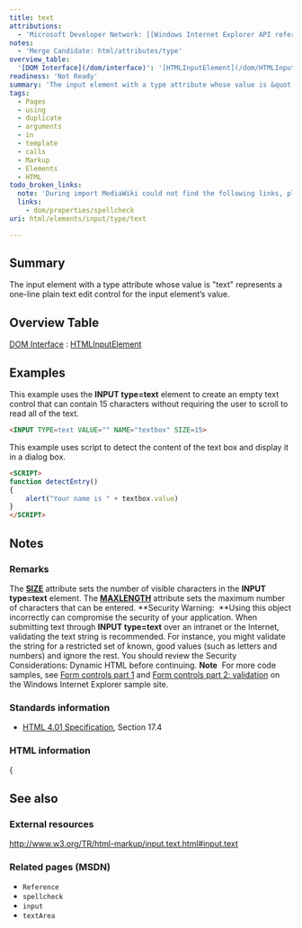 ```yaml
---
title: text
attributions:
  - 'Microsoft Developer Network: [[Windows Internet Explorer API reference](http://msdn.microsoft.com/en-us/library/ie/hh828809%28v=vs.85%29.aspx) Article]'
notes:
  - 'Merge Candidate: html/attributes/type'
overview_table:
  '[DOM Interface](/dom/interface)': '[HTMLInputElement](/dom/HTMLInputElement)'
readiness: 'Not Ready'
summary: 'The input element with a type attribute whose value is &quot;text&quot; represents a one-line plain text edit control for the input element’s value.'
tags:
  - Pages
  - using
  - duplicate
  - arguments
  - in
  - template
  - calls
  - Markup
  - Elements
  - HTML
todo_broken_links:
  note: 'During import MediaWiki could not find the following links, please fix and adjust this list.'
  links:
    - dom/properties/spellcheck
uri: html/elements/input/type/text

---
```

## <span>Summary</span>

The input element with a type attribute whose value is &quot;text&quot; represents a one-line plain text edit control for the input element’s value.

## <span>Overview Table</span>

[DOM Interface](/dom/interface)
:   [HTMLInputElement](/dom/HTMLInputElement)

## <span>Examples</span>

This example uses the **INPUT type=text** element to create an empty text control that can contain 15 characters without requiring the user to scroll to read all of the text.

``` html
<INPUT TYPE=text VALUE="" NAME="textbox" SIZE=15>
```

This example uses script to detect the content of the text box and display it in a dialog box.

``` html
<SCRIPT>
function detectEntry()
{
    alert("Your name is " + textbox.value)
}
</SCRIPT>
```

## <span>Notes</span>

### <span>Remarks</span>

The [**SIZE**](/html/attributes/size_(control)) attribute sets the number of visible characters in the **INPUT type=text** element. The [**MAXLENGTH**](/html/attributes/maxLength) attribute sets the maximum number of characters that can be entered. **Security Warning:  **Using this object incorrectly can compromise the security of your application. When submitting text through **INPUT type=text** over an intranet or the Internet, validating the text string is recommended. For instance, you might validate the string for a restricted set of known, good values (such as letters and numbers) and ignore the rest. You should review the Security Considerations: Dynamic HTML before continuing. **Note**  For more code samples, see [Form controls part 1](http://go.microsoft.com/fwlink/p/?LinkID=251128) and [Form controls part 2: validation](http://go.microsoft.com/fwlink/p/?LinkID=251131) on the Windows Internet Explorer sample site.

### <span>Standards information</span>

-   [HTML 4.01 Specification](http://go.microsoft.com/fwlink/p/?linkid=25320), Section 17.4

### <span>HTML information</span>

{

## <span>See also</span>

### <span>External resources</span>

<http://www.w3.org/TR/html-markup/input.text.html#input.text>

### <span>Related pages (MSDN)</span>

-   `Reference`
-   `spellcheck`
-   `input`
-   `textArea`
